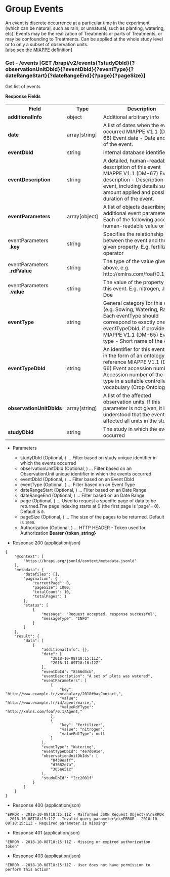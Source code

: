 # Group Events

An event is discrete occurrence at a particular time in the experiment (which can be natural, such as rain, or unnatural, such as planting, watering, etc). Events may be the realization of Treatments or parts of Treatments, or may be confounding to Treatments. Can be applied at the whole study level or to only a subset of observation units.  
[also see the [MIAPPE](https://www.miappe.org/) definition]




### Get - /events [GET /brapi/v2/events{?studyDbId}{?observationUnitDbId}{?eventDbId}{?eventType}{?dateRangeStart}{?dateRangeEnd}{?page}{?pageSize}]

Get list of events



**Response Fields** 

<table>
<tr> <th> Field </th> <th> Type </th> <th> Description </th> </tr> 
<tr><td><span style="font-weight:bold;">additionalInfo</span></td><td>object</td><td>Additional arbitrary info</td></tr>
<tr><td><span style="font-weight:bold;">date</span></td><td>array[string]</td><td>A list of dates when the event occurred  MIAPPE V1.1 (DM-68) Event date - Date and time of the event.</td></tr>
<tr><td><span style="font-weight:bold;">eventDbId</span></td><td>string</td><td>Internal database identifier</td></tr>
<tr><td><span style="font-weight:bold;">eventDescription</span></td><td>string</td><td>A detailed, human-readable description of this event  MIAPPE V1.1 (DM-67) Event description - Description of the event, including details such as amount applied and possibly duration of the event. </td></tr>
<tr><td><span style="font-weight:bold;">eventParameters</span></td><td>array[object]</td><td>A list of objects describing additional event parameters. Each of the following accepts a human-readable value or URI</td></tr>
<tr><td>eventParameters<br><span style="font-weight:bold;margin-left:5px">.key</span></td><td>string</td><td>Specifies the relationship between the event and the given property. E.g. fertilizer, operator</td></tr>
<tr><td>eventParameters<br><span style="font-weight:bold;margin-left:5px">.rdfValue</span></td><td>string</td><td>The type of the value given above, e.g. http://xmlns.com/foaf/0.1/Agent</td></tr>
<tr><td>eventParameters<br><span style="font-weight:bold;margin-left:5px">.value</span></td><td>string</td><td>The value of the property for this event. E.g. nitrogen, John Doe</td></tr>
<tr><td><span style="font-weight:bold;">eventType</span></td><td>string</td><td>General category for this event (e.g. Sowing, Watering, Rain). Each eventType should correspond to exactly one eventTypeDbId, if provided.  MIAPPE V1.1 (DM-65) Event type - Short name of the event.</td></tr>
<tr><td><span style="font-weight:bold;">eventTypeDbId</span></td><td>string</td><td>An identifier for this event type, in the form of an ontology class reference  MIAPPE V1.1 (DM-66) Event accession number - Accession number of the event type in a suitable controlled vocabulary (Crop Ontology).</td></tr>
<tr><td><span style="font-weight:bold;">observationUnitDbIds</span></td><td>array[string]</td><td>A list of the affected observation units. If this parameter is not given, it is understood that the event affected all units in the study</td></tr>
<tr><td><span style="font-weight:bold;">studyDbId</span></td><td>string</td><td>The study in which the event occurred</td></tr>
</table>


 

+ Parameters
    + studyDbId (Optional, ) ... Filter based on study unique identifier in which the events occurred
    + observationUnitDbId (Optional, ) ... Filter based on an ObservationUnit unique identifier in which the events occurred
    + eventDbId (Optional, ) ... Filter based on an Event DbId
    + eventType (Optional, ) ... Filter based on an Event Type
    + dateRangeStart (Optional, ) ... Filter based on an Date Range
    + dateRangeEnd (Optional, ) ... Filter based on an Date Range
    + page (Optional, ) ... Used to request a specific page of data to be returned.The page indexing starts at 0 (the first page is 'page'= 0). Default is `0`.
    + pageSize (Optional, ) ... The size of the pages to be returned. Default is `1000`.
    + Authorization (Optional, ) ... HTTP HEADER - Token used for Authorization <strong> Bearer {token_string} </strong>




+ Response 200 (application/json)
```
{
    "@context": [
        "https://brapi.org/jsonld/context/metadata.jsonld"
    ],
    "metadata": {
        "datafiles": [],
        "pagination": {
            "currentPage": 0,
            "pageSize": 1000,
            "totalCount": 10,
            "totalPages": 1
        },
        "status": [
            {
                "message": "Request accepted, response successful",
                "messageType": "INFO"
            }
        ]
    },
    "result": {
        "data": [
            {
                "additionalInfo": {},
                "date": [
                    "2018-10-08T18:15:11Z",
                    "2018-11-09T18:16:12Z"
                ],
                "eventDbId": "8566d4cb",
                "eventDescription": "A set of plots was watered",
                "eventParameters": [
                    {
                        "key": "http://www.example.fr/vocabulary/2018#hasContact,",
                        "value": "http://www.example.fr/id/agent/marie,",
                        "valueRdfType": "http://xmlns.com/foaf/0.1/Agent,"
                    },
                    {
                        "key": "fertilizer",
                        "value": "nitrogen",
                        "valueRdfType": null
                    }
                ],
                "eventType": "Watering",
                "eventTypeDbId": "4e7d691e",
                "observationUnitDbIds": [
                    "8439eaff",
                    "d7682e7a",
                    "305ae51c"
                ],
                "studyDbId": "2cc2001f"
            }
        ]
    }
}
```

+ Response 400 (application/json)
```
"ERROR - 2018-10-08T18:15:11Z - Malformed JSON Request Object\n\nERROR - 2018-10-08T18:15:11Z - Invalid query parameter\n\nERROR - 2018-10-08T18:15:11Z - Required parameter is missing"
```

+ Response 401 (application/json)
```
"ERROR - 2018-10-08T18:15:11Z - Missing or expired authorization token"
```

+ Response 403 (application/json)
```
"ERROR - 2018-10-08T18:15:11Z - User does not have permission to perform this action"
```

